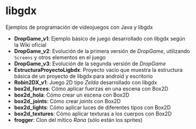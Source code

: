 libgdx
======

Ejemplos de programación de videojuegos con Java y libgdx

- **DropGame_v1**: Ejemplo básico de juego desarrollado con libgdx según la Wiki oficial
- **DropGame_v2**: Evolución de la primera versión de _DropGame_, utilizando `Screens` y otros elementos en el juego
- **DropGame_v3**: Evolución de la segunda versión de _DropGame_
- **EstructuraProyectoLigbdx**: Proyecto vacío que muestra la estructura básica de un proyecto de libgdx para android y escritorio
- **Robin2DX_v1**: Juego 2D tipo _Zelda_ desarrollado con libgdx
- **box2d_forces**: Cómo aplicar fuerzas en una escena con Box2D
- **box2d_hola**: Cómo crear un escena con Box2D
- **box2d_joints**: Cómo crear _joints_ con Box2D
- **box2d_lights**: Cómo aplicar luces de diferentes tipos con Box2D
- **box2d_textures**: Cómo aplicar texturas a los cuerpos con Box2D
- **frogger**: Clon del mítico _Rana_ (sólo están los sprites)
